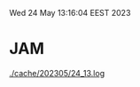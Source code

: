 Wed 24 May 13:16:04 EEST 2023
# JAM
<a href='./cache/202305/24_13.log'>./cache/202305/24_13.log</a>
